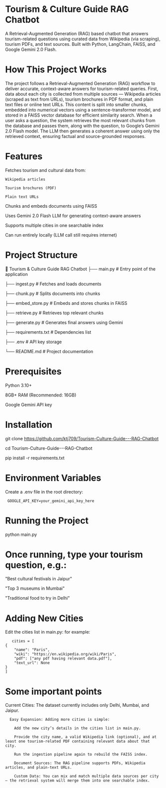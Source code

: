 # Tourism & Culture Guide RAG Chatbot

A Retrieval-Augmented Generation (RAG) based chatbot that answers tourism-related questions using curated data from Wikipedia (via scraping), tourism PDFs, and text sources. 
Built with Python, LangChain, FAISS, and Google Gemini 2.0 Flash.

# How This Project Works

The project follows a Retrieval-Augmented Generation (RAG) workflow to deliver accurate, context-aware answers for tourism-related queries. First, data about each city is collected from multiple sources — Wikipedia articles (scraped as text from URLs), tourism brochures in PDF format, and plain text files or online text URLs. This content is split into smaller chunks, embedded into numerical vectors using a sentence-transformer model, and stored in a FAISS vector database for efficient similarity search. When a user asks a question, the system retrieves the most relevant chunks from the database and passes them, along with the question, to Google’s Gemini 2.0 Flash model. The LLM then generates a coherent answer using only the retrieved context, ensuring factual and source-grounded responses.


# Features

Fetches tourism and cultural data from:

    Wikipedia articles

    Tourism brochures (PDF)

    Plain text URLs

Chunks and embeds documents using FAISS

Uses Gemini 2.0 Flash LLM for generating context-aware answers

Supports multiple cities in one searchable index

Can run entirely locally (LLM call still requires internet)

# Project Structure

📂 Tourism & Culture Guide RAG Chatbot
├── main.py                # Entry point of the application

├── ingest.py              # Fetches and loads documents

├── chunk.py               # Splits documents into chunks

├── embed_store.py         # Embeds and stores chunks in FAISS

├── retrieve.py            # Retrieves top relevant chunks

├── generate.py            # Generates final answers using Gemini

├── requirements.txt       # Dependencies list

├── .env                   # API key storage

└── README.md              # Project documentation

# Prerequisites

Python 3.10+

8GB+ RAM (Recommended: 16GB)

Google Gemini API key

# Installation


git clone https://github.com/ktj709/Tourism-Culture-Guide---RAG-Chatbot

cd Tourism-Culture-Guide---RAG-Chatbot

pip install -r requirements.txt

# Environment Variables

Create a .env file in the root directory:

     GOOGLE_API_KEY=your_gemini_api_key_here


# Running the Project

python main.py

# Once running, type your tourism question, e.g.:

"Best cultural festivals in Jaipur"

"Top 3 museums in Mumbai"

"Traditional food to try in Delhi"

# Adding New Cities

Edit the cities list in main.py:
     for example:

       cities = [
    {
        "name": "Paris",
        "wiki": "https://en.wikipedia.org/wiki/Paris",
        "pdf": ["any pdf having relevant data.pdf"],
        "text_url": None
    }
    ]


# Some important points

Current Cities: The dataset currently includes only Delhi, Mumbai, and Jaipur.

      Easy Expansion: Adding more cities is simple:

        Add the new city’s details in the cities list in main.py.

        Provide the city name, a valid Wikipedia link (optional), and at least one tourism-related PDF containing relevant data about that city.

        Run the ingestion pipeline again to rebuild the FAISS index.

        Document Sources: The RAG pipeline supports PDFs, Wikipedia articles, and plain-text URLs.

        Custom Data: You can mix and match multiple data sources per city — the retrieval system will merge them into one searchable index.
